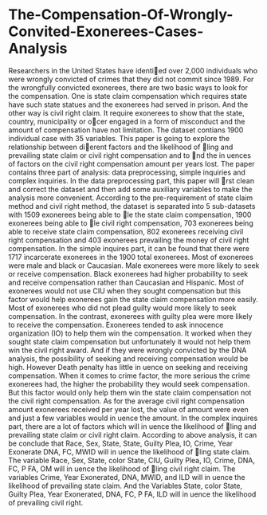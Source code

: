 # The-Compensation-Of-Wrongly-Convited-Exonerees-Cases-Analysis
Researchers in the United States have identied over 2,000 individuals who were wrongly convicted of crimes
that they did not commit since 1989. For the wrongfully convicted exonerees, there are two basic ways to look for
the compensation. One is state claim compensation which requires state have such state statues and the exonerees
had served in prison. And the other way is civil right claim. It require exonerees to show that the state, country,
municipality or ocer engaged in a form of misconduct and the amount of compensation have not limitation.
The dataset contians 1900 individual case with 35 variables. This paper is going to explore the relationship
between dierent factors and the likelihood of ling and prevailing state claim or civil right compensation and to nd
the in
uences of factors on the civil right compensation amount per years lost. The paper contains three part of
analysis: data preprocessing, simple inquiries and complex inquiries.
In the data preprocessing part, this paper will rst clean and correct the dataset and then add some auxiliary
variables to make the analysis more convenient. According to the pre-requirement of state claim method and civil
right method, the dataset is separated into 5 sub-datasets with 1509 exonerees being able to le the state claim
compensation, 1900 exonerees being able to le civil right compensation, 703 exonerees being able to receive state
claim compensation, 802 exonerees receiving civil right compensation and 403 exonerees prevailing the money of civil
right compensation.
In the simple inquires part, it can be found that there were 1717 incarcerate exonerees in the 1900 total exonerees.
Most of exonerees were male and black or Caucasian. Male exonerees were more likely to seek or receive compensation.
Black exonerees had higher probability to seek and receive compensation rather than Caucasian and Hispanic. Most of
exonerees would not use CIU when they sought compensation but this factor would help exonerees gain the state claim
compensation more easily. Most of exonerees who did not plead guilty would more likely to seek compensation. In the
contrast, exonerees with guilty plea were more likely to receive the compensation. Exonerees tended to ask innocence
organization (IO) to help them win the compensation. It worked when they sought state claim compensation but
unfortunately it would not help them win the civil right award. And if they were wrongly convicted by the DNA
analysis, the possibility of seeking and receiving compensation would be high. However Death penalty has little
in
uence on seeking and receiving compensation. When it comes to crime factor, the more serious the crime exonerees
had, the higher the probability they would seek compensation. But this factor would only help them win the state
claim compensation not the civil right compensation. As for the average civil right compensation amount exonerees
received per year lost, the value of amount were even and just a few variables would in
uence the amount.
In the complex inquires part, there are a lot of factors which will in
uence the likelihood of ling and prevailing
state claim or civil right claim. According to above analysis, it can be conclude that Race, Sex, State, State, Guilty
Plea, IO, Crime, Year Exonerate DNA, FC, MWID will in
uence the likelihood of ling state claim. The variable
Race, Sex, State, color State, CIU, Guilty Plea, IO, Crime, DNA, FC, P FA, OM will in
uence the likelihood of
ling civil right claim. The variables Crime, Year Exonerated, DNA, MWID, and ILD will in
uence the likelihood of
prevailing state claim. And the Variables State, color State, Guilty Plea, Year Exonerated, DNA, FC, P FA, ILD will
in
uence the likelihood of prevailing civil right.
